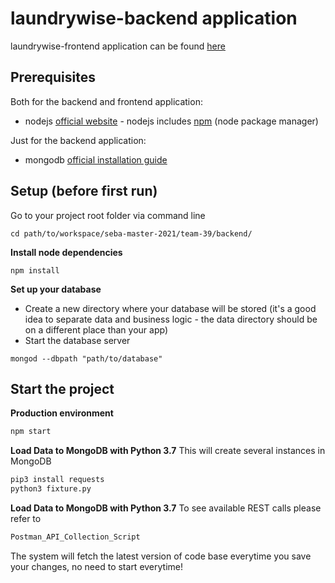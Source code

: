 # laundrywise-backend application

laundrywise-frontend application can be found [here](https://gitlab.lrz.de/seba-master-2021/team-39/backend.git)

## Prerequisites

Both for the backend and frontend application:

* nodejs [official website](https://nodejs.org/en/) - nodejs includes [npm](https://www.npmjs.com/) (node package manager)

Just for the backend application:

* mongodb [official installation guide](https://docs.mongodb.org/manual/administration/install-community/)

## Setup (before first run)

Go to your project root folder via command line
```
cd path/to/workspace/seba-master-2021/team-39/backend/
```

**Install node dependencies**

```
npm install
```

**Set up your database**

* Create a new directory where your database will be stored (it's a good idea to separate data and business logic - the data directory should be on a different place than your app)
* Start the database server
```
mongod --dbpath "path/to/database"
```

## Start the project


**Production environment**
```bash
npm start
```

**Load Data to MongoDB with Python 3.7**
This will create several instances in MongoDB
```bash
pip3 install requests
python3 fixture.py
```

**Load Data to MongoDB with Python 3.7**
To see available REST calls please refer to 
```bash
Postman_API_Collection_Script
```
The system will fetch the latest version of code base everytime you save your changes, no need to start everytime!
